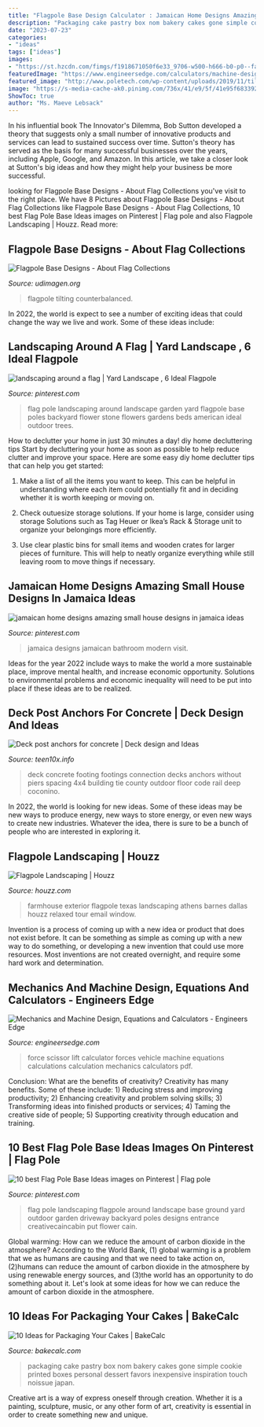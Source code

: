```yaml
---
title: "Flagpole Base Design Calculator : Jamaican Home Designs Amazing Small House Designs In Jamaica Ideas"
description: "Packaging cake pastry box nom bakery cakes gone simple cookie printed boxes personal dessert favors inexpensive inspiration touch noissue japan"
date: "2023-07-23"
categories:
- "ideas"
tags: ["ideas"]
images:
- "https://st.hzcdn.com/fimgs/f1918671050f6e33_9706-w500-h666-b0-p0--farmhouse-exterior.jpg"
featuredImage: "https://www.engineersedge.com/calculators/machine-design/Driving_over_step/figure-2.gif"
featured_image: "http://www.poletech.com/wp-content/uploads/2019/11/tiltB.jpg"
image: "https://s-media-cache-ak0.pinimg.com/736x/41/e9/5f/41e95f683392c38aa63fa42520169bc1.jpg"
ShowToc: true
author: "Ms. Maeve Lebsack"
---
```



In his influential book The Innovator's Dilemma, Bob Sutton developed a theory that suggests only a small number of innovative products and services can lead to sustained success over time. Sutton's theory has served as the basis for many successful businesses over the years, including Apple, Google, and Amazon. In this article, we take a closer look at Sutton's big ideas and how they might help your business be more successful.

	

		
looking for Flagpole Base Designs - About Flag Collections you've visit to the right place. We have 8 Pictures about Flagpole Base Designs - About Flag Collections like Flagpole Base Designs - About Flag Collections, 10 best Flag Pole Base Ideas images on Pinterest | Flag pole and also Flagpole Landscaping | Houzz. Read more:
		
    
## Flagpole Base Designs - About Flag Collections

<img loading=lazy src="http://www.poletech.com/wp-content/uploads/2019/11/tiltB.jpg" onerror="this.onerror=null;this.src='https://tse2.mm.bing.net/th?id=OIP.G5NBW0qHAx30t_06UR0rDwHaNw&amp;pid=15.1';" alt="Flagpole Base Designs - About Flag Collections">

_Source: udimagen.org_

>flagpole tilting counterbalanced. 

	

In 2022, the world is expect to see a number of exciting ideas that could change the way we live and work. Some of these ideas include:

    
## Landscaping Around A Flag | Yard Landscape , 6 Ideal Flagpole

<img loading=lazy src="https://s-media-cache-ak0.pinimg.com/736x/41/e9/5f/41e95f683392c38aa63fa42520169bc1.jpg" onerror="this.onerror=null;this.src='https://tse2.mm.bing.net/th?id=OIP.cLN_oOIL1hvgUMMWRi48QAHaFj&amp;pid=15.1';" alt="landscaping around a flag | Yard Landscape , 6 Ideal Flagpole">

_Source: pinterest.com_

>flag pole landscaping around landscape garden yard flagpole base poles backyard flower stone flowers gardens beds american ideal outdoor trees. 

	

How to declutter your home in just 30 minutes a day!
diy home decluttering tips
Start by decluttering your home as soon as possible to help reduce clutter and improve your space. Here are some easy diy home declutter tips that can help you get started:

1. Make a list of all the items you want to keep. This can be helpful in understanding where each item could potentially fit and in deciding whether it is worth keeping or moving on.

2. Check outuesize storage solutions. If your home is large, consider using storage Solutions such as Tag Heuer or Ikea’s Rack & Storage unit to organize your belongings more efficiently.

3. Use clear plastic bins for small items and wooden crates for larger pieces of furniture. This will help to neatly organize everything while still leaving room to move things if necessary. 


    
## Jamaican Home Designs Amazing Small House Designs In Jamaica Ideas

<img loading=lazy src="https://i.pinimg.com/736x/28/f0/86/28f0865daef25dd976cb3e3b65a0e01f.jpg" onerror="this.onerror=null;this.src='https://tse4.mm.bing.net/th?id=OIP.AvsUmyhAvYH-0PpoqWyiaAHaFj&amp;pid=15.1';" alt="jamaican home designs amazing small house designs in jamaica ideas">

_Source: pinterest.com_

>jamaica designs jamaican bathroom modern visit. 

	

Ideas for the year 2022 include ways to make the world a more sustainable place, improve mental health, and increase economic opportunity. Solutions to environmental problems and economic inequality will need to be put into place if these ideas are to be realized.

    
## Deck Post Anchors For Concrete | Deck Design And Ideas

<img loading=lazy src="http://teen10x.info/wp-content/uploads/2016/02/deck_post_to_footing_connection_3410_800_518.jpg" onerror="this.onerror=null;this.src='https://tse1.mm.bing.net/th?id=OIP.Pf5XYRLj7bVJ3ZL4OtDJwAHaEy&amp;pid=15.1';" alt="Deck post anchors for concrete | Deck design and Ideas">

_Source: teen10x.info_

>deck concrete footing footings connection decks anchors without piers spacing 4x4 building tie county outdoor floor code rail deep coconino. 

	

In 2022, the world is looking for new ideas. Some of these ideas may be new ways to produce energy, new ways to store energy, or even new ways to create new industries. Whatever the idea, there is sure to be a bunch of people who are interested in exploring it.

    
## Flagpole Landscaping | Houzz

<img loading=lazy src="https://st.hzcdn.com/fimgs/f1918671050f6e33_9706-w500-h666-b0-p0--farmhouse-exterior.jpg" onerror="this.onerror=null;this.src='https://tse1.mm.bing.net/th?id=OIP.IpguOz-SxnhGlRfqMpuSGQHaJ3&amp;pid=15.1';" alt="Flagpole Landscaping | Houzz">

_Source: houzz.com_

>farmhouse exterior flagpole texas landscaping athens barnes dallas houzz relaxed tour email window. 

	

Invention is a process of coming up with a new idea or product that does not exist before. It can be something as simple as coming up with a new way to do something, or developing a new invention that could use more resources. Most inventions are not created overnight, and require some hard work and determination.

    
## Mechanics And Machine Design, Equations And Calculators - Engineers Edge

<img loading=lazy src="https://www.engineersedge.com/calculators/machine-design/Driving_over_step/figure-2.gif" onerror="this.onerror=null;this.src='https://tse4.mm.bing.net/th?id=OIP.FrMuAr5TDKmgf_GoUq-x5AHaH3&amp;pid=15.1';" alt="Mechanics and Machine Design, Equations and Calculators - Engineers Edge">

_Source: engineersedge.com_

>force scissor lift calculator forces vehicle machine equations calculations calculation mechanics calculators pdf. 

	

Conclusion: What are the benefits of creativity?
Creativity has many benefits. Some of these include: 1) Reducing stress and improving productivity; 2) Enhancing creativity and problem solving skills; 3) Transforming ideas into finished products or services; 4) Taming the creative side of people; 5) Supporting creativity through education and training.

    
## 10 Best Flag Pole Base Ideas Images On Pinterest | Flag Pole

<img loading=lazy src="https://i.pinimg.com/736x/60/ac/f3/60acf34d7b1d64b4264c77e80e7b0a63--outdoor-landscaping-flag-pole-ideas-landscaping.jpg" onerror="this.onerror=null;this.src='https://tse2.mm.bing.net/th?id=OIP.Qaa86YfZaTrd8j_qGQZmsAHaLH&amp;pid=15.1';" alt="10 best Flag Pole Base Ideas images on Pinterest | Flag pole">

_Source: pinterest.com_

>flag pole landscaping flagpole around landscape base ground yard outdoor garden driveway backyard poles designs entrance creativecaincabin put flower cain. 

	

Global warming: How can we reduce the amount of carbon dioxide in the atmosphere?
According to the World Bank, (1) global warming is a problem that we as humans are causing and that we need to take action on, (2)humans can reduce the amount of carbon dioxide in the atmosphere by using renewable energy sources, and (3)the world has an opportunity to do something about it. Let's look at some ideas for how we can reduce the amount of carbon dioxide in the atmosphere.

    
## 10 Ideas For Packaging Your Cakes | BakeCalc

<img loading=lazy src="http://www.bakecalc.com/blog/10-ideas-for-packaging-your-homemade-cakes/simple-inexpensive-personal-touch-packaging.jpg" onerror="this.onerror=null;this.src='https://tse4.mm.bing.net/th?id=OIP.84FL3hGKH1JSoIUS4cFMwwHaJ4&amp;pid=15.1';" alt="10 Ideas for Packaging Your Cakes | BakeCalc">

_Source: bakecalc.com_

>packaging cake pastry box nom bakery cakes gone simple cookie printed boxes personal dessert favors inexpensive inspiration touch noissue japan. 

	

Creative art is a way of express oneself through creation. Whether it is a painting, sculpture, music, or any other form of art, creativity is essential in order to create something new and unique.


